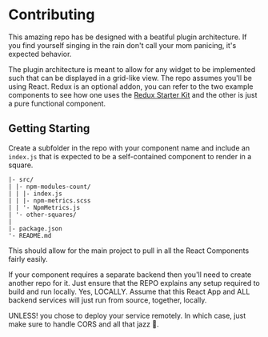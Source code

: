 # Contributing

This amazing repo has be designed with a beatiful plugin architecture. If you find yourself singing in the rain don't call your mom panicing, it's expected behavior.

The plugin architecture is meant to allow for any widget to be implemented such that can be displayed in a grid-like view. The repo assumes you'll be using React. Redux is an optional addon, you can refer to the two example components to see how one uses the [Redux Starter Kit](https://redux-starter-kit.js.org/) and the other is just a pure functional component.

## Getting Starting

Create a subfolder in the repo with your component name and include an `index.js` that is expected to be a self-contained component to render in a square.

```text
|- src/
| |- npm-modules-count/
| | |- index.js
| | |- npm-metrics.scss
| | '- NpmMetrics.js
| '- other-squares/
|
|- package.json
'- README.md
```

This should allow for the main project to pull in all the React Components fairly easily.

If your component requires a separate backend then you'll need to create another repo for it. Just ensure that the REPO explains any setup required to build and run locally. Yes, LOCALLY. Assume that this React App and ALL backend services will just run from source, together, locally.

UNLESS! you chose to deploy your service remotely. In which case, just make sure to handle CORS and all that jazz 🎷.
